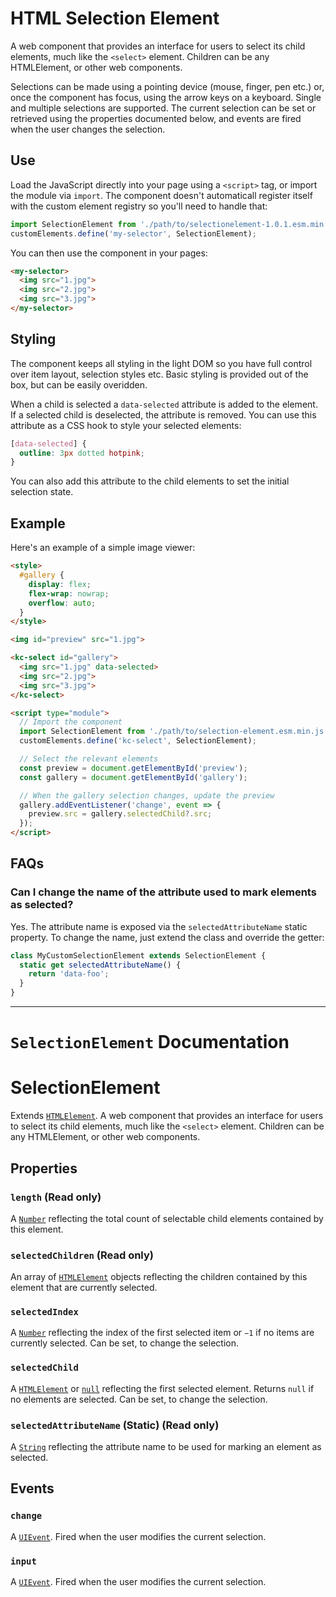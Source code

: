 # HTML Selection Element

A web component that provides an interface for users to select its child 
elements, much like the `<select>` element. Children can be any HTMLElement, 
or other web components.

Selections can be made using a pointing device (mouse, finger, pen etc.) or, 
once the component has focus, using the arrow keys on a keyboard. Single and 
multiple selections are supported. The current selection can be set or retrieved
using the properties documented below, and events are fired when the user 
changes the selection.

## Use

Load the JavaScript directly into your page using a `<script>` tag, or import
the module via `import`. The component doesn't automaticall register itself with 
the custom element registry so you'll need to handle that:

```js
import SelectionElement from './path/to/selectionelement-1.0.1.esm.min.js';
customElements.define('my-selector', SelectionElement);
```

You can then use the component in your pages:

```html
<my-selector>
  <img src="1.jpg">
  <img src="2.jpg">
  <img src="3.jpg">
</my-selector>
```

## Styling

The component keeps all styling in the light DOM so you have full control 
over item layout, selection styles etc. Basic styling is provided out of the 
box, but can be easily overidden.

When a child is selected a `data-selected` attribute is added to the element. If 
a selected child is deselected, the attribute is removed. You can use this 
attribute as a CSS hook to style your selected elements:

```css
[data-selected] {
  outline: 3px dotted hotpink;
}
```

You can also add this attribute to the child elements to set the initial 
selection state.

## Example

Here's an example of a simple image viewer:

```html
<style>
  #gallery {
    display: flex;
    flex-wrap: nowrap;
    overflow: auto;
  }
</style>

<img id="preview" src="1.jpg">

<kc-select id="gallery">
  <img src="1.jpg" data-selected>
  <img src="2.jpg">
  <img src="3.jpg">
</kc-select>

<script type="module">
  // Import the component
  import SelectionElement from './path/to/selection-element.esm.min.js';
  customElements.define('kc-select', SelectionElement);

  // Select the relevant elements
  const preview = document.getElementById('preview');
  const gallery = document.getElementById('gallery');

  // When the gallery selection changes, update the preview
  gallery.addEventListener('change', event => {
    preview.src = gallery.selectedChild?.src;
  });
</script>
```

## FAQs

### Can I change the name of the attribute used to mark elements as selected?
Yes. The attribute name is exposed via the `selectedAttributeName` static 
property. To change the name, just extend the class and override the getter:

```js
class MyCustomSelectionElement extends SelectionElement {
  static get selectedAttributeName() {
    return 'data-foo';
  }
}
```

---

# `SelectionElement` Documentation


# SelectionElement

Extends [`HTMLElement`](#). A web component that provides an interface for users to select its child elements, much like the `<select>` element. Children can be any HTMLElement, or other web components. 

## Properties

### `length` (Read only)

A [`Number`](#) reflecting the total count of selectable child elements contained by this element. 

### `selectedChildren` (Read only)

An array of [`HTMLElement`](#) objects reflecting the children contained by this element that are currently selected. 

### `selectedIndex`

A [`Number`](#) reflecting the index of the first selected item or `−1` if no items are currently selected. Can be set, to change the selection. 

### `selectedChild`

A [`HTMLElement`](#) or [`null`](#) reflecting the first selected element. Returns `null` if no elements are selected. Can be set, to change the selection. 

### `selectedAttributeName` (Static) (Read only)

A [`String`](#) reflecting the attribute name to be used for marking an element as selected. 

## Events

### `change`

A [`UIEvent`](#). Fired when the user modifies the current selection. 

### `input`

A [`UIEvent`](#). Fired when the user modifies the current selection. 
